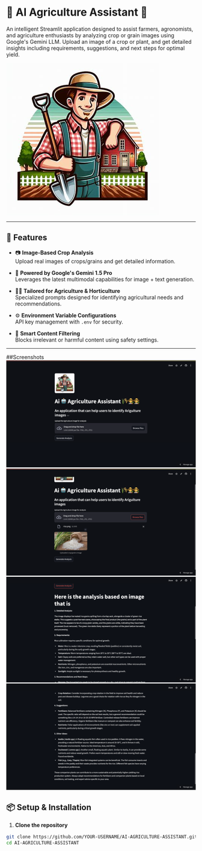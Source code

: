 # 🌾 AI Agriculture Assistant 🤖

An intelligent Streamlit application designed to assist farmers, agronomists, and agriculture enthusiasts by analyzing crop or grain images using Google's Gemini LLM. Upload an image of a crop or plant, and get detailed insights including requirements, suggestions, and next steps for optimal yield.

![App Logo](https://github.com/YBU666/AI-AGRICULTURE-ASSISTANT/blob/main/OIG2.jpeg?raw=true)

---

## 🚀 Features

- 📷 **Image-Based Crop Analysis**  
  Upload real images of crops/grains and get detailed information.

- 🧠 **Powered by Google's Gemini 1.5 Pro**  
  Leverages the latest multimodal capabilities for image + text generation.

- 🧑‍🌾 **Tailored for Agriculture & Horticulture**  
  Specialized prompts designed for identifying agricultural needs and recommendations.

- ⚙️ **Environment Variable Configurations**  
  API key management with `.env` for security.

- 🚫 **Smart Content Filtering**  
  Blocks irrelevant or harmful content using safety settings.

---

##Screenshots
![Images](https://github.com/YBU666/AI-AGRICULTURE-ASSISTANT/blob/main/a1.png?raw=true)
![Images](https://github.com/YBU666/AI-AGRICULTURE-ASSISTANT/blob/main/a2.png?raw=true)
![Images](https://github.com/YBU666/AI-AGRICULTURE-ASSISTANT/blob/main/a3.png?raw=true)
![Images](https://github.com/YBU666/AI-AGRICULTURE-ASSISTANT/blob/main/a4.png?raw=true)



## 📦 Setup & Installation

1. **Clone the repository**

```bash
git clone https://github.com/YOUR-USERNAME/AI-AGRICULTURE-ASSISTANT.git
cd AI-AGRICULTURE-ASSISTANT

